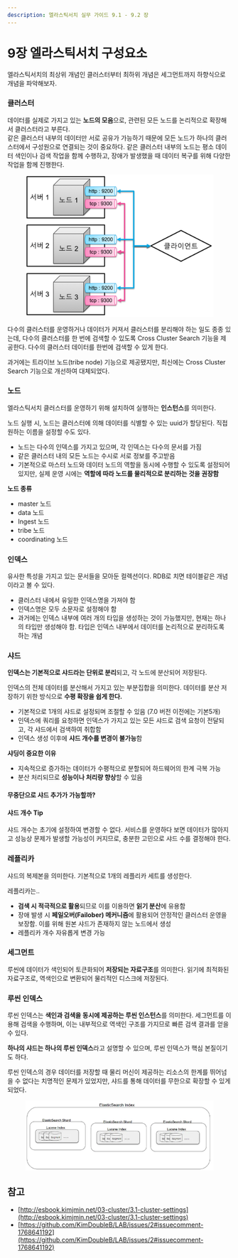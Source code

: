 ```yaml
---
description: 엘라스틱서치 실무 가이드 9.1 - 9.2 장
---
```


# 9장 엘라스틱서치 구성요소

엘라스틱서치의 최상위 개념인 클러스터부터 최하위 개념은 세그먼트까지 하향식으로 개념을 파악해보자.

### 클러스터

데이터를 실제로 가지고 있는 **노드의 모음**으로, 관련된 모든 노드를 논리적으로 확장해서 클러스터라고 부른다. \
같은 클러스터 내부의 데이터만 서로 공유가 가능하기 때문에 모든 노드가 하나의 클러스터에서 구성원으로 연결되는 것이 중요하다. 같은 클러스터 내부의 노드는 평소 데이터 색인이나 검색 작업을 함께 수행하고, 장애가 발생했을 때 데이터 복구를 위해 다양한 작업을 함께 진행한다.

<figure><img src="../../.gitbook/assets/12 (1).png" alt=""><figcaption></figcaption></figure>

다수의 클러스터를 운영하거나 데이터가 커져서 클러스터를 분리해야 하는 일도 종종 있는데, 다수의 클러스터를 한 번에 검색할 수 있도록 Cross Cluster Search 기능을 제공한다. 다수의 클러스터 데이터를 한번에 검색할 수 있게 한다.

과거에는 트라이브 노드(tribe node) 기능으로 제공됐지만, 최신에는 Cross Cluster Search 기능으로 개선하여 대체되었다.

### 노드

엘라스틱서치 클러스터를 운영하기 위해 설치하여 실행하는 **인스턴스**를 의미한다.

노드 실행 시, 노드는 클러스터에 의해 데이터를 식별할 수 있는 uuid가 할당된다. 직접 원하는 이름을 설정할 수도 있다.

* 노드는 다수의 인덱스를 가지고 있으며, 각 인덱스는 다수의 문서를 가짐
* 같은 클러스터 내의 모든 노드는 수시로 서로 정보를 주고받음
* 기본적으로 마스터 노드와 데이터 노드의 역할을 동시에 수행할 수 있도록 설정되어 있지만, 실제 운영 시에는 **역할에 따라 노드를 물리적으로 분리하는 것을 권장함**

**노드 종류**

* master 노드
* data 노드
* Ingest 노드
* tribe 노드
* coordinating 노드

### 인덱스

유사한 특성을 가지고 있는 문서들을 모아둔 컬렉션이다. RDB로 치면 테이블같은 개념이라고 볼 수 있다.

* 클러스터 내에서 유일한 인덱스명을 가져야 함
* 인덱스명은 모두 소문자로 설정해야 함
* 과거에는 인덱스 내부에 여러 개의 타입을 생성하는 것이 가능했지만, 현재는 하나의 타입만 생성해야 함. 타입은 인덱스 내부에서 데이터를 논리적으로 분리하도록 하는 개념

### 샤드

**인덱스는 기본적으로 샤드라는 단위로 분리**되고, 각 노드에 분산되어 저장된다.

인덱스의 전체 데이터를 분산해서 가지고 있는 부분집합을 의미한다. 데이터를 분산 저장하기 위한 방식으로 **수평 확장을 쉽게 한다.**

* 기본적으로 1개의 샤드로 설정되며 조절할 수 있음 (7.0 버전 이전에는 기본5개)
* 인덱스에 쿼리를 요청하면 인덱스가 가지고 있는 모든 샤드로 검색 요청이 전달되고, 각 샤드에서 검색하여 취합함
* 인덱스 생성 이후에 **샤드 개수를 변경이 불가능**함

**샤딩이 중요한 이유**

* 지속적으로 증가하는 데이터가 수평적으로 분할되어 하드웨어의 한계 극복 가능
* 분산 처리되므로 **성능이나 처리량 향상**할 수 있음

#### 무중단으로 샤드 추가가 가능할까?

#### 샤드 개수 Tip

샤드 개수는 초기에 설정하여 변경할 수 없다. 서비스를 운영하다 보면 데이터가 많아지고 성능상 문제가 발생할 가능성이 커지므로, 충분한 고민으로 샤드 수를 결정해야 한다.

### 레플리카

샤드의 복제본을 의미한다. 기본적으로 1개의 레플리카 세트를 생성한다.

레플리카는..

* **검색 시 적극적으로 활용**되므로 이를 이용하면 **읽기 분산**에 유용함
* 장애 발생 시 **페일오버(Failober) 메커니즘**에 활용되어 안정적인 클러스터 운영을 보장함. 이를 위해 원본 샤드가 존재하지 않는 노드에서 생성
* 레플리카 개수 자유롭게 변경 가능

### 세그먼트

루씬에 데이터가 색인되어 토큰화되어 **저장되는 자료구조**를 의미한다. 읽기에 최적화된 자료구조로, 역색인으로 변환되어 물리적인 디스크에 저장된다.

### 루씬 인덱스

루씬 인덱스는 **색인과 검색을 동시에 제공하는 루씬 인스턴스**를 의미한다. 세그먼트를 이용해 검색을 수행하며, 이는 내부적으로 역색인 구조를 가지므로 빠른 검색 결과를 얻을 수 있다.

**하나의 샤드는 하나의 루씬 인덱스**라고 설명할 수 있으며, 루씬 인덱스가 핵심 본질이기도 하다.

루씬 인덱스의 경우 데이터를 저장할 때 물리 머신이 제공하는 리소스의 한계를 뛰어넘을 수 없다는 치명적인 문제가 있었지만, 샤드를 통해 데이터를 무한으로 확장할 수 있게 되었다.

<figure><img src="../../.gitbook/assets/13.png" alt=""><figcaption></figcaption></figure>

## 참고

* [http://esbook.kimjmin.net/03-cluster/3.1-cluster-settings](http://esbook.kimjmin.net/03-cluster/3.1-cluster-settings)
* [https://github.com/KimDoubleB/LAB/issues/2#issuecomment-1768641192](https://github.com/KimDoubleB/LAB/issues/2#issuecomment-1768641192)

